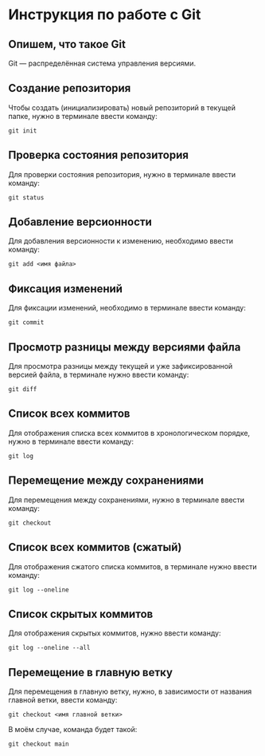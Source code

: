# Инструкция по работе с Git

## Опишем, что такое Git

Git — распределённая система управления версиями.

## Создание репозитория

Чтобы создать (инициализировать) новый репозиторий в текущей папке, нужно в терминале ввести команду:

    git init

## Проверка состояния репозитория

Для проверки состояния репозитория, нужно в терминале ввести команду:

    git status

## Добавление версионности

Для добавления версионности к изменению, необходимо ввести команду:

    git add <имя файла>

## Фиксация изменений

Для фиксации изменений, необходимо в терминале ввести команду:

    git commit

## Просмотр разницы между версиями файла

Для просмотра разницы между текущей и уже зафиксированной версией файла, в терминале нужно ввести команду:

    git diff

## Список всех коммитов

Для отображения списка всех коммитов в хронологическом порядке, нужно в терминале ввести команду:

    git log

## Перемещение между сохранениями

Для перемещения между сохранениями, нужно в терминале ввести команду:

    git checkout

## Список всех коммитов (сжатый)

Для отображения сжатого списка коммитов, в терминале нужно ввести команду:

    git log --oneline

## Список скрытых коммитов

Для отображения скрытых коммитов, нужно ввести команду:

    git log --oneline --all

## Перемещение в главную ветку

Для перемещения в главную ветку, нужно, в зависимости от названия главной ветки, ввести команду:

    git checkout <имя главной ветки>

В моём случае, команда будет такой:

    git checkout main

